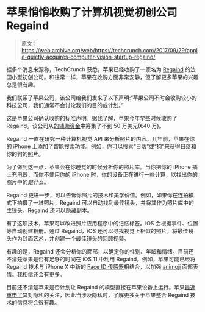 # 苹果悄悄收购了计算机视觉初创公司 Regaind 

> 原文：<https://web.archive.org/web/https://techcrunch.com/2017/09/29/apple-quietly-acquires-computer-vision-startup-regaind/>

据多个消息来源称，TechCrunch 获悉，苹果已经收购了一家名为 [Regaind](https://web.archive.org/web/20230111073920/https://regaind.io/) 的法国小型初创公司。和往常一样，苹果在收购方面非常安静，但了解更多苹果的兴趣总是很有趣。

我们联系了苹果公司，该公司给我们发来了以下声明:“苹果公司不时会收购较小的科技公司，我们通常不会讨论我们的目的或计划。”

这是苹果公司确认收购的标准声明。据我了解，苹果今年早些时候收购了 Regaind。该公司从[的辅助资金](https://web.archive.org/web/20230111073920/http://www.side-capital.com/)中筹集了不到 50 万美元(€40 万)。

Regaind 一直在研究一种计算机视觉 API 来分析照片的内容。几年前，苹果在你的 iPhone 上添加了智能搜索功能。例如，你可以搜索“日落”或“狗”来获得日落和你的狗的照片。

为了做到这一点，苹果会在你睡觉的时候分析你的照片库。当你把你的 iPhone 插上充电器，而你不使用你的 iPhone 时，你的设备正在进行一些计算，以找出你的照片中的*是什么。*

Regaind 更进一步，可以告诉你照片的技术和美学价值。例如，如果你在连拍模式下拍摄了一堆照片，Regaind 可以自动找到最佳镜头，并将其作为照片库中的主镜头。Regaind 还可以隐藏副本。

有了这项技术，苹果可以改进照片应用程序中的记忆标签。iOS 会根据事件、位置等自动创建相册。通过 Regaind，iOS 还可以寻找视觉上相似的照片，将最佳镜头作为封面艺术，并创建一个最佳镜头的回顾视频。

有趣的是，Regaind 还会分析你的面部，以确定你的性别、年龄和情绪。目前还不清楚苹果是否有足够的时间在 iOS 11 中利用 Regaind。例如，苹果可能已经将 Regaind 技术与 iPhone X 中新的 [Face ID 传感器](https://web.archive.org/web/20230111073920/https://techcrunch.com/2017/09/12/iphone-x-basically-has-a-kinect-on-the-front-to-enable-faceid/)相结合，以加强 [animoji](https://web.archive.org/web/20230111073920/https://techcrunch.com/2017/09/12/iphone-x-animoji/) 面部表情。我相信还会有更多。

目前还不清楚苹果是否计划让 Regaind 的模型直接在苹果设备上运行。苹果[最近重申了](https://web.archive.org/web/20230111073920/https://techcrunch.com/2017/09/27/apples-new-privacy-page-drives-home-its-product-security-advantage/)其对隐私的关注，因此当涉及隐私时，了解更多关于苹果整合 Regaind 技术的信息将会很有趣。